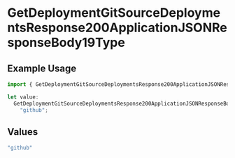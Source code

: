 # GetDeploymentGitSourceDeploymentsResponse200ApplicationJSONResponseBody19Type

## Example Usage

```typescript
import { GetDeploymentGitSourceDeploymentsResponse200ApplicationJSONResponseBody19Type } from "@vercel/sdk/models/getdeploymentop.js";

let value:
  GetDeploymentGitSourceDeploymentsResponse200ApplicationJSONResponseBody19Type =
    "github";
```

## Values

```typescript
"github"
```